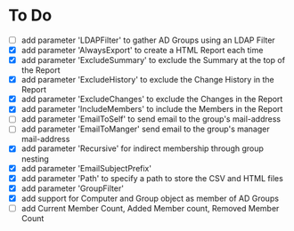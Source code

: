 # To Do

- [ ] add parameter 'LDAPFilter' to gather AD Groups using an LDAP Filter
- [x] add parameter 'AlwaysExport' to create a HTML Report each time
- [x] add parameter 'ExcludeSummary' to exclude the Summary at the top of the Report
- [x] add parameter 'ExcludeHistory' to exclude the Change History in the Report
- [x] add parameter 'ExcludeChanges' to exclude the Changes in the Report
- [x] add parameter 'IncludeMembers' to include the Members in the Report
- [ ] add parameter 'EmailToSelf' to send email to the group's mail-address
- [ ] add parameter 'EmailToManger' send email to the group's manager mail-address
- [x] add parameter 'Recursive' for indirect membership through group nesting
- [x] add parameter 'EmailSubjectPrefix'
- [x] add parameter 'Path' to specify a path to store the CSV and HTML files
- [x] add parameter 'GroupFilter'
- [x] add support for Computer and Group object as member of AD Groups
- [ ] add Current Member Count, Added Member count, Removed Member Count
